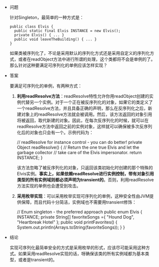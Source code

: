 - 问题

  针对Singleton，最简单的一种方式是：

  ```
  public class Elvis {
  	public static final Elvis INSTANCE = new Elvis();
  	private Elvis() { ... }
  	public void leaveTheBuilding() { ... }
  }
  
  ```

  如果类被序列化了，不论是采用默认的序列化方式还是采用自定义的序列化方式，或者在readObject方法中进行所谓的处理，这个类都将不会是单例的了。那么针对这种要满足可序列化的单例应该怎样实现？

- 答案

  要满足可序列化的单例，有两种方式：

  1. **利用readResolve方法**：readResolve特性允许你用readObject创建的实例代替另一个实例。对于一个正在被反序列化的对象，如果它的类定义了一个readResolve方法，并且具备正确的声明，那么在反序列化之后，新建对象上的readResolve方法就会被调用。然后，该方法返回的对象引用将被返回，取代新建的对象。因此，在每次反序列化的时候，就可以在readResolve方法中返回之前的实例对象，这样就可以确保被多次反序列化后的对象也只会有一个。示例代码为：

     // readResolve for instance control - you can do better!
     	private Object readResolve() {
     		// Return the one true Elvis and let the garbage collector
     		// take care of the Elvis impersonator.
     		return INSTANCE;
     	}

     该方法忽略了被反序列化的对象，只返回该类初始化时创建的那个特殊的Elvis实例。**事实上，如果依赖readResolve进行实例控制，带有对象引用类型的所有实例域则都必须声明为transient的**。否则，利用readResolve方法实现的单例也会遭受到攻击。

  2. **采用枚举实现**：可以采用枚举实现可序列化的单例，这种安全性由JVM提供保障，而且代码十分简洁，实例域也不需要用transient修饰：

     // Enum singleton - the preferred approach
     	public enum Elvis {
     		INSTANCE;
     		private String[] favoriteSongs ={ "Hound Dog", "Heartbreak Hotel" };
     		public void printFavorites() {
     			System.out.println(Arrays.toString(favoriteSongs));
     		}
     	}

- 结论

  实现可序列化最简单安全的方式是采用枚举的形式，应该尽可能采用这种方式。如果采用readResolve实现的话，呀确保该类的所有实例域都为基本类型，或者是transient的。